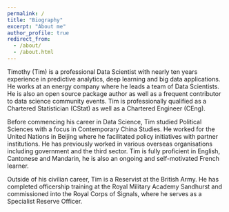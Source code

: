 ```yaml
---
permalink: /
title: "Biography"
excerpt: "About me"
author_profile: true
redirect_from: 
  - /about/
  - /about.html
---
```


Timothy (Tim) is a professional Data Scientist with nearly ten years experience in predictive analytics, deep learning and big data applications. He works at an energy company where he leads a team of Data Scientists. He is also an open source package author as well as a frequent contributor to data science community events. Tim is professionally qualified as a Chartered Statistician (CStat) as well as a Chartered Engineer (CEng).

Before commencing his career in Data Science, Tim studied Political Sciences with a focus in Contemporary China Studies. He worked for the United Nations in Beijing where he facilitated policy initiatives with partner institutions. He has previously worked in various overseas organisations including government and the third sector. Tim is fully proficient in English, Cantonese and Mandarin, he is also an ongoing and self-motivated French learner.

Outside of his civilian career, Tim is a Reservist at the British Army. He has completed officership training at the Royal Military Academy Sandhurst and commissioned into the Royal Corps of Signals, where he serves as a Specialist Reserve Officer.
